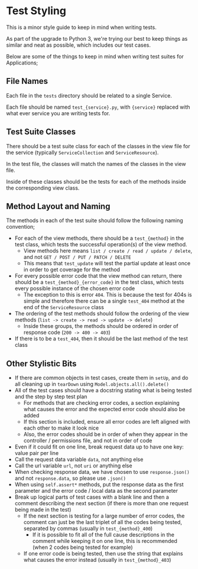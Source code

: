# Test Styling
This is a minor style guide to keep in mind when writing tests.

As part of the upgrade to Python 3, we're trying our best to keep things as similar and neat as possible, which includes our test cases.

Below are some of the things to keep in mind when writing test suites for Applications;

## File Names
Each file in the `tests` directory should be related to a single Service.

Each file should be named `test_{service}.py`, with `{service}` replaced with what ever service you are writing tests for.

## Test Suite Classes
There should be a test suite class for each of the classes in the view file for the service (typically `ServiceCollection` and `ServiceResource`).

In the test file, the classes will match the names of the classes in the view file.

Inside of these classes should be the tests for each of the methods inside the corresponding view class.

## Method Layout and Naming
The methods in each of the test suite should follow the following naming convention;

- For each of the view methods, there should be a `test_{method}` in the test class, which tests the successful operation(s) of the view method.
    - View methods here means `list / create / read / update / delete`, and not `GET / POST / PUT / PATCH / DELETE`
    - This means that `test_update` will test the partial update at least once in order to get coverage for the method
- For every possible error code that the view method can return, there should be a `test_{method}_{error_code}` in the test class, which tests every possible instance of the chosen error code
    - The exception to this is error `404`. This is because the test for 404s is simple and therefore there can be a single `test_404` method at the end of the `ServiceResource` class
- The ordering of the test methods should follow the ordering of the view methods (`list -> create -> read -> update -> delete`)
    - Inside these groups, the methods should be ordered in order of response code (`200 -> 400 -> 403`)
- If there is to be a `test_404`, then it should be the last method of the test class

## Other Stylistic Bits
- If there are common objects in test cases, create them in `setUp`, and do all cleaning up in `tearDown` using `Model.objects.all().delete()`
- All of the test cases should have a docstring stating what is being tested and the step by step test plan
    - For methods that are checking error codes, a section explaining what causes the error and the expected error code should also be added
    - If this section is included, ensure all error codes are left aligned with each other to make it look nice
    - Also, the error codes should be in order of when they appear in the controller / permissions file, and not in order of code
- Even if it could fit on one line, break request data up to have one key: value pair per line
- Call the request data variable `data`, not anything else
- Call the url variable `url`, not `uri` or anything else
- When checking response data, we have chosen to use `response.json()` and not `response.data`, so please use `.json()`
- When using `self.assert*` methods, put the response data as the first parameter and the error code / local data as the second parameter
- Break up logical parts of test cases with a blank line and then a comment describing the next section (if there is more than one request being made in the test)
    - If the next section is testing for a large number of error codes, the comment can just be the last triplet of all the codes being tested, separated by commas (usually in `test_{method}_400`)
        - If it is possible to fit all of the full cause descriptions in the comment while keeping it on one line, this is recommended (when 2 codes being tested for example)
    - If one error code is being tested, then use the string that explains what causes the error instead (usually in `test_{method}_403`)

